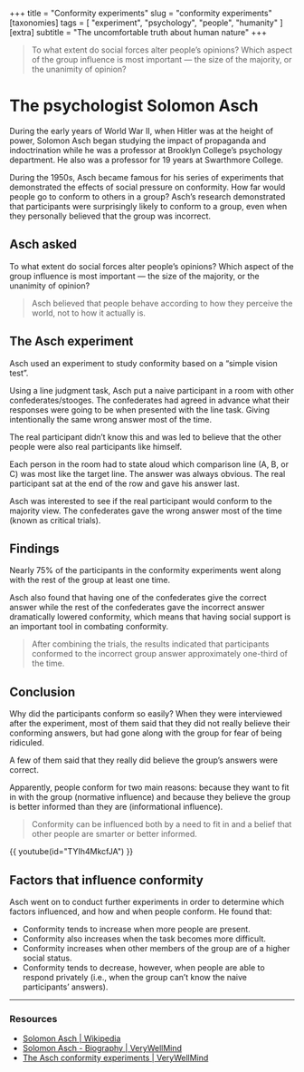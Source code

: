 +++
title = "Conformity experiments"
slug = "conformity experiments"
[taxonomies]
tags = [ "experiment", "psychology", "people", "humanity" ]
[extra]
subtitle = "The uncomfortable truth about human nature"
+++

> To what extent do social forces alter people’s opinions? 
> Which aspect of the group influence is most important — the size of the majority, or the unanimity of opinion?

<!-- more -->

# The psychologist Solomon Asch

During the early years of World War II, when Hitler was at the height of power, Solomon Asch began studying the impact of propaganda and indoctrination while he was a professor at Brooklyn College’s psychology department. He also was a professor for 19 years at Swarthmore College.

During the 1950s, Asch became famous for his series of experiments that demonstrated the effects of social pressure on conformity. How far would people go to conform to others in a group? Asch’s research demonstrated that participants were surprisingly likely to conform to a group, even when they personally believed that the group was incorrect.

## Asch asked

To what extent do social forces alter people’s opinions?
Which aspect of the group influence is most important — the size of the majority, or the unanimity of opinion?

> Asch believed that people behave according to how they perceive the world, not to how it actually is.

## The Asch experiment

Asch used an experiment to study conformity based on a “simple vision test”.

Using a line judgment task, Asch put a naive participant in a room with other confederates/stooges. The confederates had agreed in advance what their responses were going to be when presented with the line task. Giving intentionally the same wrong answer most of the time.

The real participant didn’t know this and was led to believe that the other people were also real participants like himself.

Each person in the room had to state aloud which comparison line (A, B, or C) was most like the target line. The answer was always obvious. The real participant sat at the end of the row and gave his answer last.

Asch was interested to see if the real participant would conform to the majority view. The confederates gave the wrong answer most of the time (known as critical trials).

## Findings

Nearly 75% of the participants in the conformity experiments went along with the rest of the group at least one time.

Asch also found that having one of the confederates give the correct answer while the rest of the confederates gave the incorrect answer dramatically lowered conformity, which means that having social support is an important tool in combating conformity.

> After combining the trials, the results indicated that participants conformed to the incorrect group answer approximately one-third of the time.

## Conclusion

Why did the participants conform so easily? When they were interviewed after the experiment, most of them said that they did not really believe their conforming answers, but had gone along with the group for fear of being ridiculed.

A few of them said that they really did believe the group’s answers were correct.

Apparently, people conform for two main reasons: because they want to fit in with the group (normative influence) and because they believe the group is better informed than they are (informational influence).

> Conformity can be influenced both by a need to fit in and a belief that other people are smarter or better informed.

{{ youtube(id="TYIh4MkcfJA") }}

## Factors that influence conformity

Asch went on to conduct further experiments in order to determine which factors influenced, and how and when people conform. He found that:

- Conformity tends to increase when more people are present.
- Conformity also increases when the task becomes more difficult.
- Conformity increases when other members of the group are of a higher social status.
- Conformity tends to decrease, however, when people are able to respond privately (i.e., when the group can’t know the naive participants’ answers).

--- 

### Resources

- [Solomon Asch | Wikipedia](https://en.wikipedia.org/wiki/Solomon_Asch)
- [Solomon Asch - Biography | VeryWellMind](https://www.verywellmind.com/solomon-asch-biography)
- [The Asch conformity experiments | VeryWellMind](https://www.verywellmind.com/the-asch-conformity-experiments)